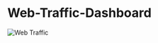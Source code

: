 # Web-Traffic-Dashboard

![Web Traffic](https://github.com/user-attachments/assets/76ca528f-da36-40e5-a671-7a98d6a035c3)
